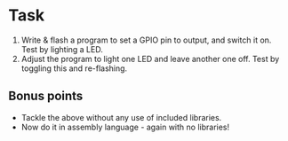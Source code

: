 # Task

1. Write & flash a program to set a GPIO pin to output, and switch it on. Test by lighting a LED.
2. Adjust the program to light one LED and leave another one off. Test by toggling this and re-flashing.

## Bonus points

* Tackle the above without any use of included libraries.
* Now do it in assembly language - again with no libraries!

